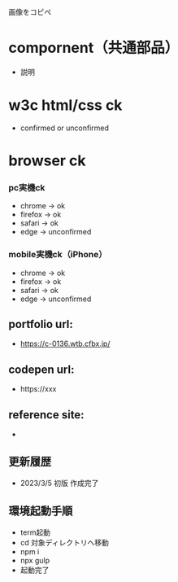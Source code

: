 画像をコピペ

# compornent（共通部品）
- 説明

# w3c html/css ck
- confirmed or unconfirmed

# browser ck
### pc実機ck
- chrome → ok
- firefox → ok
- safari → ok
- edge → unconfirmed

### mobile実機ck（iPhone）
- chrome → ok
- firefox → ok
- safari → ok
- edge → unconfirmed

## portfolio url:

- https://c-0136.wtb.cfbx.jp/

## codepen url:
- https://xxx

## reference site:
- 

## 更新履歴

- 2023/3/5 初版 作成完了

## 環境起動手順
- term起動
- cd 対象ディレクトリへ移動
- npm i
- npx gulp
- 起動完了
